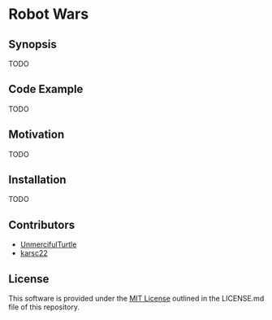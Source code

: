 # Robot Wars

## Synopsis

TODO

## Code Example

TODO

## Motivation

TODO

## Installation

TODO

## Contributors

* [UnmercifulTurtle](https://github.com/UnmercifulTurtle)
* [karsc22](https://github.com/karsc22)

## License

This software is provided under the [MIT License](https://opensource.org/licenses/MIT) outlined in the LICENSE.md file of this repository.
